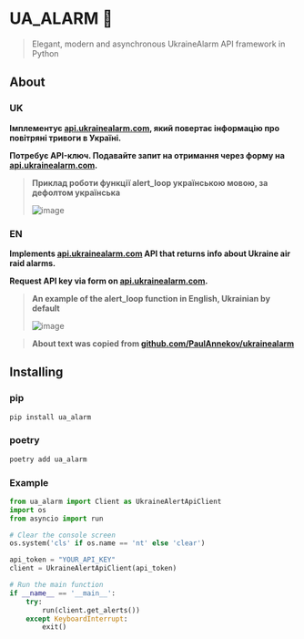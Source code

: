 # UA_ALARM 🚨
> Elegant, modern and asynchronous UkraineAlarm API framework in Python

## About

### UK

**Імплементує [api.ukrainealarm.com](https://api.ukrainealarm.com/swagger/index.html), який повертає інформацію про
повітряні тривоги в Україні.**

**Потребує API-ключ. Подавайте запит на отримання через форму на [api.ukrainealarm.com](https://api.ukrainealarm.com/).**

>**Приклад роботи функції alert_loop українською мовою, за дефолтом українська**
>
>![image](https://github.com/user-sspmynxdvb/ua_alarm/assets/132933165/dabcd9ab-e5cd-41fa-afb2-4854d48acbe8)

### EN

**Implements [api.ukrainealarm.com](https://api.ukrainealarm.com/swagger/index.html) API that returns info about Ukraine
air raid alarms.**

**Request API key via form on [api.ukrainealarm.com](https://api.ukrainealarm.com/).**

>**An example of the alert_loop function in English, Ukrainian by default**
>
>![image](https://github.com/user-sspmynxdvb/ua_alarm/assets/132933165/48c8cc1a-17f3-481f-b5e3-f0e97b833145)

> **About text was copied from [github.com/PaulAnnekov/ukrainealarm](https://github.com/PaulAnnekov/ukrainealarm)**

## Installing

### pip

``` bash
pip install ua_alarm
```

### poetry

``` bash
poetry add ua_alarm
```

### Example

```python
from ua_alarm import Client as UkraineAlertApiClient
import os
from asyncio import run

# Clear the console screen
os.system('cls' if os.name == 'nt' else 'clear')

api_token = "YOUR_API_KEY"
client = UkraineAlertApiClient(api_token)

# Run the main function
if __name__ == '__main__':
    try:
        run(client.get_alerts())
    except KeyboardInterrupt:
        exit()
```